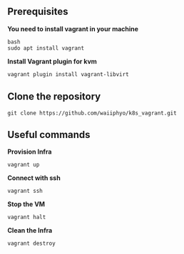 ## Prerequisites
**You need to install vagrant in your machine**
```
bash
sudo apt install vagrant
```
**Install Vagrant plugin for kvm**
```bash
vagrant plugin install vagrant-libvirt
```
## Clone the repository
```
git clone https://github.com/waiiphyo/k8s_vagrant.git
```
## Useful commands
**Provision Infra**
```
vagrant up  
```
**Connect with ssh**
```
vagrant ssh
```
**Stop the VM**
```
vagrant halt
```
**Clean the Infra**
```
vagrant destroy
```
